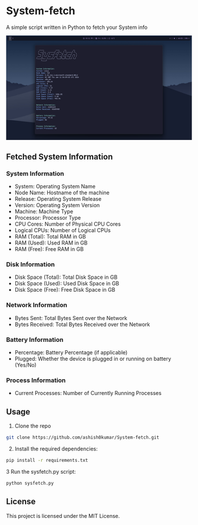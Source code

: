 # System-fetch
A simple script written in Python to fetch your System info

![script output](Sysfetch.png)

## Fetched System Information
### System Information

- System: Operating System Name
- Node Name: Hostname of the machine
- Release: Operating System Release
- Version: Operating System Version
- Machine: Machine Type
- Processor: Processor Type
- CPU Cores: Number of Physical CPU Cores
- Logical CPUs: Number of Logical CPUs
- RAM (Total): Total RAM in GB
- RAM (Used): Used RAM in GB
- RAM (Free): Free RAM in GB

### Disk Information

- Disk Space (Total): Total Disk Space in GB
- Disk Space (Used): Used Disk Space in GB
- Disk Space (Free): Free Disk Space in GB

### Network Information

- Bytes Sent: Total Bytes Sent over the Network
- Bytes Received: Total Bytes Received over the Network

### Battery Information

- Percentage: Battery Percentage (if applicable)
- Plugged: Whether the device is plugged in or running on battery (Yes/No)

### Process Information

- Current Processes: Number of Currently Running Processes


## Usage

1. Clone the repo
```bash
git clone https://github.com/ashish0kumar/System-fetch.git
```
  
2. Install the required dependencies:
```bash
pip install -r requirements.txt
```

3 Run the sysfetch.py script:
```bash
python sysfetch.py
```

## License
This project is licensed under the MIT License.
